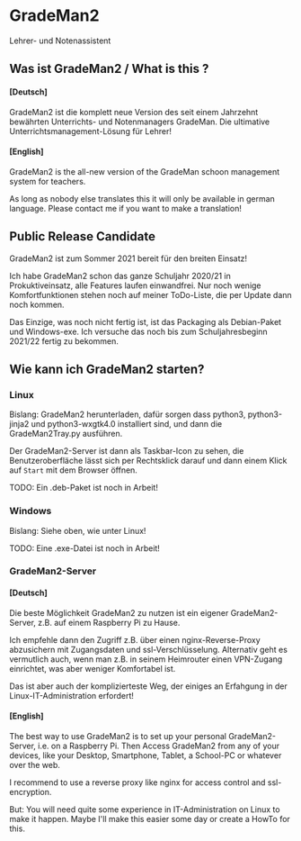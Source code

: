 # GradeMan2

Lehrer- und Notenassistent

## Was ist GradeMan2 / What is this ?

#### [Deutsch]

GradeMan2 ist die komplett neue Version des seit einem Jahrzehnt bewährten Unterrichts- und Notenmanagers GradeMan. Die ultimative Unterrichtsmanagement-Lösung für Lehrer!

#### [English]

GradeMan2 is the all-new version of the GradeMan schoon management system for teachers.

As long as nobody else translates this it will only be available in german language. Please contact me if you want to make a translation!

## Public Release Candidate

GradeMan2 ist zum Sommer 2021 bereit für den breiten Einsatz!

Ich habe GradeMan2 schon das ganze Schuljahr 2020/21 in Prokuktiveinsatz, alle Features laufen einwandfrei. Nur noch wenige Komfortfunktionen stehen noch auf meiner ToDo-Liste, die per Update dann noch kommen.

Das Einzige, was noch nicht fertig ist, ist das Packaging als Debian-Paket und Windows-exe. Ich versuche das noch bis zum Schuljahresbeginn 2021/22 fertig zu bekommen.

## Wie kann ich GradeMan2 starten?

### Linux

Bislang: GradeMan2 herunterladen, dafür sorgen dass python3, python3-jinja2 und python3-wxgtk4.0 installiert sind, und dann die GradeMan2Tray.py ausführen.

Der GradeMan2-Server ist dann als Taskbar-Icon zu sehen, die Benutzeroberfläche lässt sich per Rechtsklick darauf und dann einem Klick auf `Start` mit dem Browser öffnen.

TODO: Ein .deb-Paket ist noch in Arbeit!

### Windows

Bislang: Siehe oben, wie unter Linux!

TODO: Eine .exe-Datei ist noch in Arbeit!

### GradeMan2-Server

#### [Deutsch]

Die beste Möglichkeit GradeMan2 zu nutzen ist ein eigener GradeMan2-Server, z.B. auf einem Raspberry Pi zu Hause.

Ich empfehle dann den Zugriff z.B. über einen nginx-Reverse-Proxy abzusichern mit Zugangsdaten und ssl-Verschlüsselung. Alternativ geht es vermutlich auch, wenn man z.B. in seinem Heimrouter einen VPN-Zugang einrichtet, was aber weniger Komfortabel ist.

Das ist aber auch der komplizierteste Weg, der einiges an Erfahgung in der Linux-IT-Administration erfordert!

#### [English]

The best way to use GradeMan2 is to set up your personal GradeMan2-Server, i.e. on a Raspberry Pi. Then Access GradeMan2 from any of your devices, like your Desktop, Smartphone, Tablet, a School-PC or whatever over the web.

I recommend to use a reverse proxy like nginx for access control and ssl-encryption.

But: You will need quite some experience in IT-Administration on Linux to make it happen. Maybe I'll make this easier some day or create a HowTo for this.
